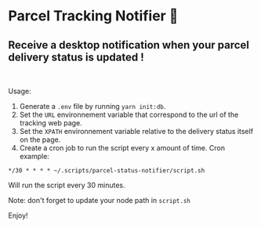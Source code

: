 # Parcel Tracking Notifier 🚚

## Receive a desktop notification when your parcel delivery status is updated !

<br>

Usage:

1. Generate a `.env` file by running `yarn init:db`.
2. Set the `URL` environnement variable that correspond to the url of the tracking web page.
3. Set the `XPATH` environnement variable relative to the delivery status itself on the page.
4. Create a cron job to run the script every x amount of time.
   Cron example:

```
*/30 * * * * ~/.scripts/parcel-status-notifier/script.sh
```

Will run the script every 30 minutes.

Note: don't forget to update your node path in `script.sh`

Enjoy!

